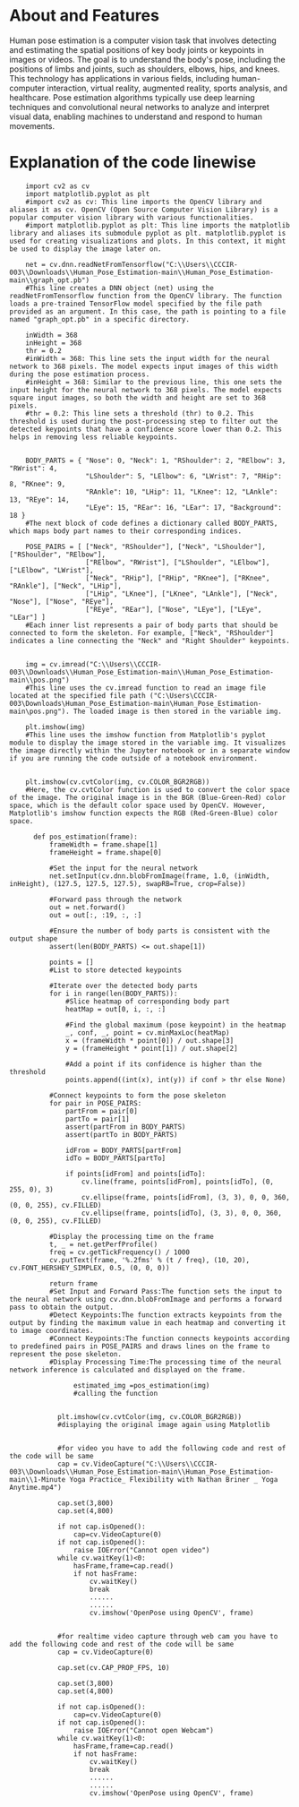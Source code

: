 # About and Features

Human pose estimation is a computer vision task that involves detecting and estimating the spatial positions of key body joints or keypoints in images or videos. The goal is to understand the body's pose, including the positions of limbs and joints, such as shoulders, elbows, hips, and knees. This technology has applications in various fields, including human-computer interaction, virtual reality, augmented reality, sports analysis, and healthcare. Pose estimation algorithms typically use deep learning techniques and convolutional neural networks to analyze and interpret visual data, enabling machines to understand and respond to human movements.

# Explanation of the code linewise

        import cv2 as cv
        import matplotlib.pyplot as plt
        #import cv2 as cv: This line imports the OpenCV library and aliases it as cv. OpenCV (Open Source Computer Vision Library) is a popular computer vision library with various functionalities.
        #import matplotlib.pyplot as plt: This line imports the matplotlib library and aliases its submodule pyplot as plt. matplotlib.pyplot is used for creating visualizations and plots. In this context, it might be used to display the image later on.
        
        net = cv.dnn.readNetFromTensorflow("C:\\Users\\CCCIR-003\\Downloads\\Human_Pose_Estimation-main\\Human_Pose_Estimation-main\\graph_opt.pb")
        #This line creates a DNN object (net) using the readNetFromTensorflow function from the OpenCV library. The function loads a pre-trained TensorFlow model specified by the file path provided as an argument. In this case, the path is pointing to a file named "graph_opt.pb" in a specific directory.
        
        inWidth = 368
        inHeight = 368
        thr = 0.2
        #inWidth = 368: This line sets the input width for the neural network to 368 pixels. The model expects input images of this width during the pose estimation process.
        #inHeight = 368: Similar to the previous line, this one sets the input height for the neural network to 368 pixels. The model expects square input images, so both the width and height are set to 368 pixels.
        #thr = 0.2: This line sets a threshold (thr) to 0.2. This threshold is used during the post-processing step to filter out the detected keypoints that have a confidence score lower than 0.2. This helps in removing less reliable keypoints.
        
        
        BODY_PARTS = { "Nose": 0, "Neck": 1, "RShoulder": 2, "RElbow": 3, "RWrist": 4,
                       "LShoulder": 5, "LElbow": 6, "LWrist": 7, "RHip": 8, "RKnee": 9,
                       "RAnkle": 10, "LHip": 11, "LKnee": 12, "LAnkle": 13, "REye": 14,
                       "LEye": 15, "REar": 16, "LEar": 17, "Background": 18 }
        #The next block of code defines a dictionary called BODY_PARTS, which maps body part names to their corresponding indices.
        
        POSE_PAIRS = [ ["Neck", "RShoulder"], ["Neck", "LShoulder"], ["RShoulder", "RElbow"],
                       ["RElbow", "RWrist"], ["LShoulder", "LElbow"], ["LElbow", "LWrist"],
                       ["Neck", "RHip"], ["RHip", "RKnee"], ["RKnee", "RAnkle"], ["Neck", "LHip"],
                       ["LHip", "LKnee"], ["LKnee", "LAnkle"], ["Neck", "Nose"], ["Nose", "REye"],
                       ["REye", "REar"], ["Nose", "LEye"], ["LEye", "LEar"] ]
        #Each inner list represents a pair of body parts that should be connected to form the skeleton. For example, ["Neck", "RShoulder"] indicates a line connecting the "Neck" and "Right Shoulder" keypoints.
        
        
        img = cv.imread("C:\\Users\\CCCIR-003\\Downloads\\Human_Pose_Estimation-main\\Human_Pose_Estimation-main\\pos.png")
        #This line uses the cv.imread function to read an image file located at the specified file path ("C:\Users\CCCIR-003\Downloads\Human_Pose_Estimation-main\Human_Pose_Estimation-main\pos.png"). The loaded image is then stored in the variable img.
        
        plt.imshow(img)
        #This line uses the imshow function from Matplotlib's pyplot module to display the image stored in the variable img. It visualizes the image directly within the Jupyter notebook or in a separate window if you are running the code outside of a notebook environment.
        
        
        plt.imshow(cv.cvtColor(img, cv.COLOR_BGR2RGB))
        #Here, the cv.cvtColor function is used to convert the color space of the image. The original image is in the BGR (Blue-Green-Red) color space, which is the default color space used by OpenCV. However, Matplotlib's imshow function expects the RGB (Red-Green-Blue) color space.

          def pos_estimation(frame):
              frameWidth = frame.shape[1]
              frameHeight = frame.shape[0]
          
              #Set the input for the neural network
              net.setInput(cv.dnn.blobFromImage(frame, 1.0, (inWidth, inHeight), (127.5, 127.5, 127.5), swapRB=True, crop=False))
              
              #Forward pass through the network
              out = net.forward()
              out = out[:, :19, :, :]
          
              #Ensure the number of body parts is consistent with the output shape
              assert(len(BODY_PARTS) <= out.shape[1])
          
              points = []  
              #List to store detected keypoints
          
              #Iterate over the detected body parts
              for i in range(len(BODY_PARTS)):
                  #Slice heatmap of corresponding body part
                  heatMap = out[0, i, :, :]
          
                  #Find the global maximum (pose keypoint) in the heatmap
                  _, conf, _, point = cv.minMaxLoc(heatMap)
                  x = (frameWidth * point[0]) / out.shape[3]
                  y = (frameHeight * point[1]) / out.shape[2]
          
                  #Add a point if its confidence is higher than the threshold
                  points.append((int(x), int(y)) if conf > thr else None)
          
              #Connect keypoints to form the pose skeleton
              for pair in POSE_PAIRS:
                  partFrom = pair[0]
                  partTo = pair[1]
                  assert(partFrom in BODY_PARTS)
                  assert(partTo in BODY_PARTS)
          
                  idFrom = BODY_PARTS[partFrom]
                  idTo = BODY_PARTS[partTo]
          
                  if points[idFrom] and points[idTo]:
                      cv.line(frame, points[idFrom], points[idTo], (0, 255, 0), 3)
                      cv.ellipse(frame, points[idFrom], (3, 3), 0, 0, 360, (0, 0, 255), cv.FILLED)
                      cv.ellipse(frame, points[idTo], (3, 3), 0, 0, 360, (0, 0, 255), cv.FILLED)
          
              #Display the processing time on the frame
              t, _ = net.getPerfProfile()
              freq = cv.getTickFrequency() / 1000
              cv.putText(frame, '%.2fms' % (t / freq), (10, 20), cv.FONT_HERSHEY_SIMPLEX, 0.5, (0, 0, 0))
          
              return frame
              #Set Input and Forward Pass:The function sets the input to the neural network using cv.dnn.blobFromImage and performs a forward pass to obtain the output.
              #Detect Keypoints:The function extracts keypoints from the output by finding the maximum value in each heatmap and converting it to image coordinates.
              #Connect Keypoints:The function connects keypoints according to predefined pairs in POSE_PAIRS and draws lines on the frame to represent the pose skeleton.
              #Display Processing Time:The processing time of the neural network inference is calculated and displayed on the frame.

                    estimated_img =pos_estimation(img)
                    #calling the function
                
                    
                plt.imshow(cv.cvtColor(img, cv.COLOR_BGR2RGB))
                #displaying the original image again using Matplotlib
                
                
                #for video you have to add the following code and rest of the code will be same
                cap = cv.VideoCapture("C:\\Users\\CCCIR-003\\Downloads\\Human_Pose_Estimation-main\\Human_Pose_Estimation-main\\1-Minute Yoga Practice_ Flexibility with Nathan Briner _ Yoga Anytime.mp4")
                
                cap.set(3,800)
                cap.set(4,800)
                
                if not cap.isOpened():
                    cap=cv.VideoCapture(0)
                if not cap.isOpened():
                    raise IOError("Cannot open video")
                while cv.waitKey(1)<0:
                    hasFrame,frame=cap.read()
                    if not hasFrame:
                        cv.waitKey()
                        break
                        ......
                        ......
                        cv.imshow('OpenPose using OpenCV', frame)   
                
                
                #for realtime video capture through web cam you have to add the following code and rest of the code will be same
                cap = cv.VideoCapture(0)
                
                cap.set(cv.CAP_PROP_FPS, 10)
                
                cap.set(3,800)
                cap.set(4,800)
                
                if not cap.isOpened():
                    cap=cv.VideoCapture(0)
                if not cap.isOpened():
                    raise IOError("Cannot open Webcam")
                while cv.waitKey(1)<0:
                    hasFrame,frame=cap.read()
                    if not hasFrame:
                        cv.waitKey()
                        break
                        ......
                        ......
                        cv.imshow('OpenPose using OpenCV', frame)   
                
                
                
                    
